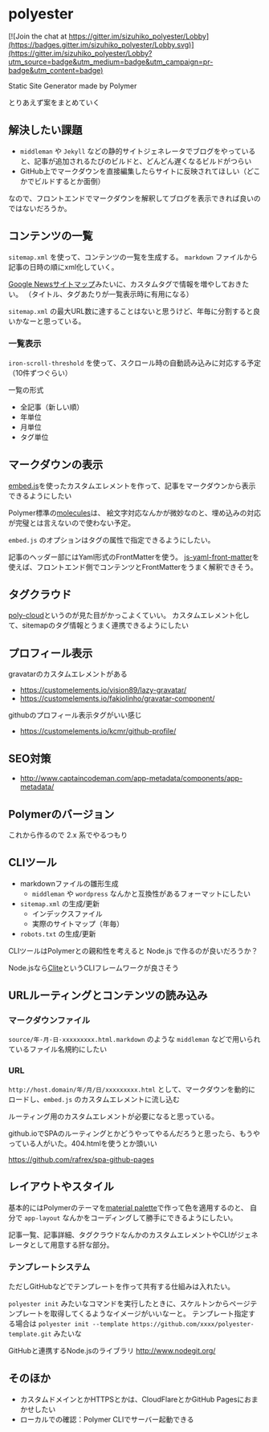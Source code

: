 # polyester

[![Join the chat at https://gitter.im/sizuhiko_polyester/Lobby](https://badges.gitter.im/sizuhiko_polyester/Lobby.svg)](https://gitter.im/sizuhiko_polyester/Lobby?utm_source=badge&utm_medium=badge&utm_campaign=pr-badge&utm_content=badge)

Static Site Generator made by Polymer

とりあえず案をまとめていく

## 解決したい課題

- `middleman` や `Jekyll` などの静的サイトジェネレータでブログをやっていると、記事が追加されるたびのビルドと、どんどん遅くなるビルドがつらい
- GitHub上でマークダウンを直接編集したらサイトに反映されてほしい（どこかでビルドするとか面倒）

なので、フロントエンドでマークダウンを解釈してブログを表示できれば良いのではないだろうか。

## コンテンツの一覧

`sitemap.xml` を使って、コンテンツの一覧を生成する。
`markdown` ファイルから記事の日時の順にxml化していく。

[Google Newsサイトマップ](https://support.google.com/news/publisher/answer/74288?hl=ja)みたいに、カスタムタグで情報を増やしておきたい。
（タイトル、タグあたりが一覧表示時に有用になる）

`sitemap.xml` の最大URL数に達することはないと思うけど、年毎に分割すると良いかなーと思っている。

### 一覧表示

`iron-scroll-threshold` を使って、スクロール時の自動読み込みに対応する予定（10件ずつぐらい）

一覧の形式

- 全記事（新しい順）
- 年単位
- 月単位
- タグ単位

## マークダウンの表示

[embed.js](http://riteshkr.com/embed.js/)を使ったカスタムエレメントを作って、記事をマークダウンから表示できるようにしたい

Polymer標準の[molecules](https://elements.polymer-project.org/browse?package=molecules)は、
絵文字対応なんかが微妙なのと、埋め込みの対応が完璧とは言えないので使わない予定。

`embed.js` のオプションはタグの属性で指定できるようにしたい。

記事のヘッダー部にはYaml形式のFrontMatterを使う。
[js-yaml-front-matter](https://github.com/dworthen/js-yaml-front-matter)を使えば、フロントエンド側でコンテンツとFrontMatterをうまく解釈できそう。

## タグクラウド

[poly-cloud](https://customelements.io/RenatoUtsch/poly-cloud/)というのが見た目がかっこよくていい。
カスタムエレメント化して、sitemapのタグ情報とうまく連携できるようにしたい

## プロフィール表示

gravatarのカスタムエレメントがある

- https://customelements.io/vision89/lazy-gravatar/
- https://customelements.io/fakiolinho/gravatar-component/

githubのプロフィール表示タグがいい感じ

- https://customelements.io/kcmr/github-profile/

## SEO対策

- http://www.captaincodeman.com/app-metadata/components/app-metadata/

## Polymerのバージョン

これから作るので 2.x 系でやるつもり

## CLIツール

- markdownファイルの雛形生成
    - `middleman` や `wordpress` なんかと互換性があるフォーマットにしたい
- `sitemap.xml` の生成/更新
    - インデックスファイル
    - 実際のサイトマップ（年毎）
- `robots.txt` の生成/更新

CLIツールはPolymerとの親和性を考えると Node.js で作るのが良いだろうか？

Node.jsなら[Clite](https://github.com/remy/clite)というCLIフレームワークが良さそう

## URLルーティングとコンテンツの読み込み

### マークダウンファイル

`source/年-月-日-xxxxxxxxx.html.markdown` のような `middleman` などで用いられているファイル名規約にしたい

### URL

`http://host.domain/年/月/日/xxxxxxxxx.html` として、マークダウンを動的にロードし、`embed.js` のカスタムエレメントに流し込む

ルーティング用のカスタムエレメントが必要になると思っている。

github.ioでSPAのルーティングとかどうやってやるんだろうと思ったら、もうやっている人がいた。404.htmlを使うとか頭いい

https://github.com/rafrex/spa-github-pages

## レイアウトやスタイル

基本的にはPolymerのテーマを[material palette](https://www.materialpalette.com/)で作って色を適用するのと、
自分で `app-layout` なんかをコーディングして勝手にできるようにしたい。

記事一覧、記事詳細、タグクラウドなんかのカスタムエレメントやCLIがジェネレータとして用意する肝な部分。

### テンプレートシステム

ただしGitHubなどでテンプレートを作って共有する仕組みは入れたい。

`polyester init` みたいなコマンドを実行したときに、スケルトンからページテンプレートを取得してくるようなイメージがいいなーと。
テンプレート指定する場合は `polyester init --template https://github.com/xxxx/polyester-template.git` みたいな

GitHubと連携するNode.jsのライブラリ
http://www.nodegit.org/

## そのほか

- カスタムドメインとかHTTPSとかは、CloudFlareとかGitHub Pagesにおまかせしたい
- ローカルでの確認：Polymer CLIでサーバー起動できる
